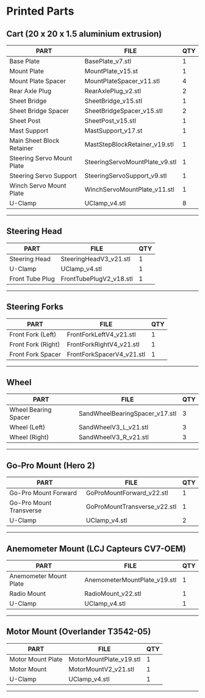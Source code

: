 # Printed Parts

## Cart (20 x 20 x 1.5 aluminium extrusion)		
		
|PART|	FILE|	QTY|
|--- |--- |--- |
|Base Plate|	BasePlate_v7.stl|	1|
|Mount Plate|	MountPlate_v15.st|	1|
|Mount Plate Spacer|	MountPlateSpacer_v11.stl|	4|
|Rear Axle Plug|	RearAxlePlug_v2.stl|	2|
|Sheet Bridge|	SheetBridge_v15.stl|	1|
|Sheet Bridge Spacer|	SheetBridgeSpacer_v15.stl|	2|
|Sheet Post|	SheetPost_v15.stl|	1|
|Mast Support|	MastSupport_v17.st|	1|
|Main Sheet Block Retainer|	MastStepBlockRetainer_v19.stl|	1|
|Steering Servo Mount Plate|	SteeringServoMountPlate_v9.stl|	1|
|Steering Servo Support|	SteeringServoSupport_v9.stl|	1|
|Winch Servo Mount Plate|	WinchServoMountPlate_v11.stl|	1|
|U-Clamp|	UClamp_v4.stl|	8| 

---

## Steering Head		
		
|PART|	FILE|	QTY|
|--- |--- |--- |
|Steering Head|	SteeringHeadV3_v21.stl|	1|
|U-Clamp|	UClamp_v4.stl|	1|
|Front Tube Plug|	FrontTubePlugV2_v18.stl|	1|
		
---

## Steering Forks		
		
|PART|	FILE|	QTY|
|--- |--- |--- |
|Front Fork (Left)|	FrontForkLeftV4_v21.stl|	1|
|Front Fork (Right)| FrontForkRightV4_v21.stl|	1|
|Front Fork Spacer|	FrontForkSpacerV4_v21.stl|	1|
		
---
		
## Wheel		
		
|PART|	FILE|	QTY|
|--- |--- |--- |
|Wheel Bearing Spacer|	SandWheelBearingSpacer_v17.stl|	3|
|Wheel (Left)|	SandWheelV3_L_v21.stl|	3|
|Wheel (Right)|	SandWheelV3_R_v21.stl|	3|
		
---
		
## Go-Pro Mount (Hero 2)		
		
|PART|	FILE|	QTY|
|--- |--- |--- |
|Go-Pro Mount Forward|	GoProMountForward_v22.stl|	1|
|Go-Pro Mount Transverse|	GoProMountTransverse_v22.stl|	1|
|U-Clamp|	UClamp_v4.stl|	2|
		
---
		
## Anemometer Mount (LCJ Capteurs CV7-OEM)		
		
|PART|	FILE|	QTY|
|--- |--- |--- |
|Anemometer Mount Plate|	AnemometerMountPlate_v19.stl|	1|
|Radio Mount|	RadioMount_v22.stl|	1|
|U-Clamp|	UClamp_v4.stl|	1|
		
		
---

## Motor Mount (Overlander T3542-05)		
		
|PART|	FILE|	QTY|
|--- |--- |--- |
|Motor Mount Plate|	MotorMountPlate_v19.stl|	1|
|Motor Mount|	MotorMountV2_v21.stl|	1|
|U-Clamp|	UClamp_v4.stl|	1|

---
